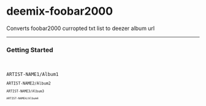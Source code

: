 # deemix-foobar2000
Converts foobar2000 curropted txt list to deezer album url
<hr>
<h3>Getting Started</h3><br>
<code>
ARTIST-NAME1/Album1
<code>
ARTIST-NAME2/Album2
<code>
ARTIST-NAME3/Album3
<code>
ARTIST-NAME4/Album4

